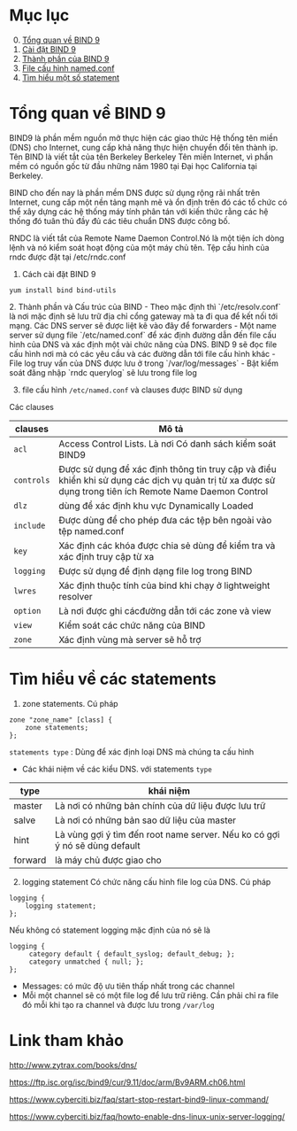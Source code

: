 # Mục lục 
0. [Tổng quan về BIND 9](#a)
1. [Cài đặt BIND 9](#b)
2. [Thành phần của BIND 9](#c)
3. [File cấu hình named.conf](#d)
4. [Tìm hiểu một số statement](#e)

<a name="a">

# Tổng quan về BIND 9</a>
BIND9 là phần mềm nguồn mở thực hiện các giao thức Hệ thống tên miền (DNS) cho Internet, cung cấp khả năng thực hiện chuyển đổi tên thành ip. Tên BIND là viết tắt của tên Berkeley Berkeley Tên miền Internet, vì phần mềm có nguồn gốc từ đầu những năm 1980 tại Đại học California tại Berkeley. 

BIND cho đến nay là phần mềm DNS được sử dụng rộng rãi nhất trên Internet, cung cấp một nền tảng mạnh mẽ và ổn định trên đó các tổ chức có thể xây dựng các hệ thống máy tính phân tán với kiến ​​thức rằng các hệ thống đó tuân thủ đầy đủ các tiêu chuẩn DNS được công bố.

RNDC là viết tắt của Remote Name Daemon Control.Nó là một tiện ích dòng lệnh và nó kiểm soát hoạt động của một máy chủ tên. Tệp cấu hình của rndc được đặt tại /etc/rndc.conf

<a name="b">

1. Cách cài đặt BIND 9 </a>
```
yum install bind bind-utils
```

<a name="c">
2. Thành phần và Cấu trúc của BIND </a>
- Theo mặc định thì `/etc/resolv.conf` là nơi mặc định sẽ lưu trữ địa chỉ cổng gateway mà ta đi qua để kết nối tới mạng. Các DNS server sẽ được liệt kê vào đây để forwarders
- Một name server sử dụng file `/etc/named.conf` để  xác định đường dẫn đến file cấu hình của DNS và xác định một vài chức năng của DNS. BIND 9 sẽ đọc file cấu hình nơi mà có các yêu cầu và các đường dẫn tới file cấu hình khác
- File log truy vấn của DNS được lưu ở trong `/var/log/messages`
- Bật kiểm soát đăng nhập `rndc querylog` sẽ lưu trong file log 


<a name="d">

3. file cấu hình `/etc/named.conf` và clauses được BIND sử dụng </a>

Các clauses

|clauses|Mô tả|
|-------|-----|
|`acl` | Access Control Lists. Là nơi Có danh sách kiểm soát BIND9 |
|`controls`   |Được sử dụng để xác định thông tin truy cập và điều khiển khi sử dụng các dịch vụ quản trị từ xa được sử dụng trong  tiên ích Remote Name Daemon Control  |
|`dlz`|dùng để xác định khu vực Dynamically Loaded|
|`include`|Được dùng để cho phép đưa các tệp bên ngoài vào tệp named.conf|
|`key`| Xác định các khóa được chia sẻ dùng để kiểm tra và xác định truy cập từ xa|
|`logging`|Được sử dụng để định dạng file log trong BIND |
|`lwres`| Xác định thuộc tính của bind khi chạy ở lightweight resolver|
|`option`| Là nơi được ghi cácđường dẫn tới các zone và view |
|`view`| Kiểm soát các chức năng của BIND |
|`zone`| Xác định vùng mà server sẽ hỗ trợ |


<a name="e">

# Tìm hiểu về các statements</a>
1. zone statements.
Cú pháp 
```
zone "zone_name" [class] {
    zone statements;
};
```
`statements type` : Dùng để xác định loại DNS mà chúng ta cấu hình 
- Các khái niệm về các kiểu DNS. với statements `type`

| type|   khái niệm   |
|-------|-----|
|master| Là nơi có những bản chính của dữ liệu được lưu trữ |
|salve| Là nơi có những bản sao dữ liệu của master |
|hint| Là vùng gợi ý tìm đến root name server. Nếu ko có gợi ý nó sẽ dùng default |
| forward| là máy chủ được giao cho |

2. logging statement 
Có chức năng cấu hình file log của DNS. 
Cú pháp 
```
logging {
	logging statement;
};
```
Nếu không có statement logging mặc định của nó sẽ là 
```
logging {
     category default { default_syslog; default_debug; };
     category unmatched { null; };
};
```
- Messages: có mức độ ưu tiên thấp nhất trong các channel 
- Mỗi một channel sẽ có một file log để lưu trữ riêng. Cần phải chỉ ra file đó mỗi khi tạo ra channel và được lưu trong `/var/log`


# Link tham khảo 

http://www.zytrax.com/books/dns/

https://ftp.isc.org/isc/bind9/cur/9.11/doc/arm/Bv9ARM.ch06.html

https://www.cyberciti.biz/faq/start-stop-restart-bind9-linux-command/

https://www.cyberciti.biz/faq/howto-enable-dns-linux-unix-server-logging/